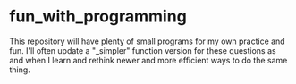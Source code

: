 # fun_with_programming
This repository will have plenty of small programs for my own practice and fun. I'll often update a "_simpler" function version for these questions as and when I learn and rethink newer and more efficient ways to do the same thing.
